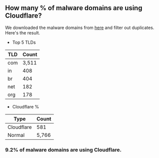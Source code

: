 ## How many % of malware domains are using Cloudflare?


We downloaded the malware domains from [here](https://urlhaus.abuse.ch) and filter out duplicates.
Here's the result.


[//]: # (start replacement)


- Top 5 TLDs

| TLD | Count |
| --- | --- |
| com | 3,511 |
| in | 408 |
| br | 404 |
| net | 182 |
| org | 178 |


- Cloudflare %

| Type | Count |
| --- | --- |
| Cloudflare | 581 |
| Normal | 5,766 |


### 9.2% of malware domains are using Cloudflare.